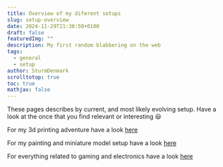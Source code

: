 ```yaml
---
title: Overview of my diferent setups
slug: setup-overview
date: 2024-11-29T21:30:50+0100
draft: false
featuredImg: ""
description: My first random blabbering on the web
tags:
  - general
  - setup
author: SturmDenmark
scrolltotop: true
toc: true
mathjax: false
---
```

These pages describes by current, and most likely evolving setup. Have a look at the once that you find relevant or interesting :smiley:

For my 3d printing adventure have a look [here](/setup/setup-3dprinting)

For my painting and miniature model setup have a look [here](/setup/setup-painting)

For everything related to gaming and electronics have a look [here](/setup/setup-computer)